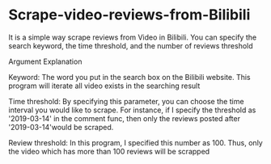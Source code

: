 # Scrape-video-reviews-from-Bilibili
It is a simple way scrape reviews from Video in Bilibili. You can specify the search keyword, the time threshold, and the number of reviews threshold

Argument Explanation

Keyword: The word you put in the search box on the Bilibili website. This program will iterate all video exists in the searching result

Time threshold: By specifying this parameter, you can choose the time interval you would like to scrape. For instance, if I specify the threshold as '2019-03-14' in the comment func, then only the reviews posted after '2019-03-14'would be scraped.

Review threshold: In this program, I specified this number as 100. Thus, only the video which has more than 100 reviews will be scrapped
